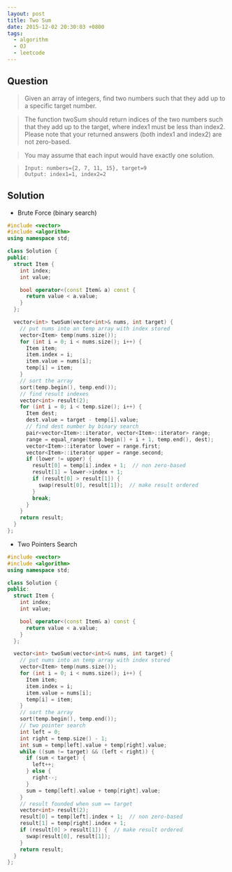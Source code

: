 ```yaml
---
layout: post
title: Two Sum
date: 2015-12-02 20:30:03 +0800
tags:
  - algorithm
  - OJ
  - leetcode
---
```


Question
--------

> Given an array of integers, find two numbers such that they add up to a
  specific target number.

> The function twoSum should return indices of the two numbers such that they
  add up to the target, where index1 must be less than index2. Please note that
  your returned answers (both index1 and index2) are not zero-based.

> You may assume that each input would have exactly one solution.

>     Input: numbers={2, 7, 11, 15}, target=9
>     Output: index1=1, index2=2

Solution
--------
* Brute Force (binary search)

```cpp
#include <vector>
#include <algorithm>
using namespace std;

class Solution {
public:
  struct Item {
    int index;
    int value;

    bool operator<(const Item& a) const {
      return value < a.value;
    }
  };

  vector<int> twoSum(vector<int>& nums, int target) {
    // put nums into an temp array with index stored
    vector<Item> temp(nums.size());
    for (int i = 0; i < nums.size(); i++) {
      Item item;
      item.index = i;
      item.value = nums[i];
      temp[i] = item;
    }
    // sort the array
    sort(temp.begin(), temp.end());
    // find result indexes
    vector<int> result(2);
    for (int i = 0; i < temp.size(); i++) {
      Item dest;
      dest.value = target - temp[i].value;
      // find dest number by binary search
      pair<vector<Item>::iterator, vector<Item>::iterator> range;
      range = equal_range(temp.begin() + i + 1, temp.end(), dest);
      vector<Item>::iterator lower = range.first;
      vector<Item>::iterator upper = range.second;
      if (lower != upper) {
        result[0] = temp[i].index + 1;  // non zero-based
        result[1] = lower->index + 1;
        if (result[0] > result[1]) {
          swap(result[0], result[1]);  // make result ordered
        }
        break;
      }
    }
    return result;
  }
};
```

* Two Pointers Search

```cpp
#include <vector>
#include <algorithm>
using namespace std;

class Solution {
public:
  struct Item {
    int index;
    int value;

    bool operator<(const Item& a) const {
      return value < a.value;
    }
  };

  vector<int> twoSum(vector<int>& nums, int target) {
    // put nums into an temp array with index stored
    vector<Item> temp(nums.size());
    for (int i = 0; i < nums.size(); i++) {
      Item item;
      item.index = i;
      item.value = nums[i];
      temp[i] = item;
    }
    // sort the array
    sort(temp.begin(), temp.end());
    // two pointer search
    int left = 0;
    int right = temp.size() - 1;
    int sum = temp[left].value + temp[right].value;
    while ((sum != target) && (left < right)) {
      if (sum < target) {
        left++;
      } else {
        right--;
      }
      sum = temp[left].value + temp[right].value;
    }
    // result founded when sum == target
    vector<int> result(2);
    result[0] = temp[left].index + 1;  // non zero-based
    result[1] = temp[right].index + 1;
    if (result[0] > result[1]) {  // make result ordered
      swap(result[0], result[1]);
    }
    return result;
  }
};
```
